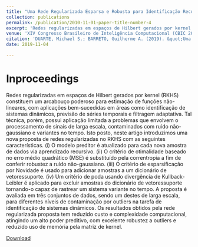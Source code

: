 ```yaml
---
title: "Uma Rede Regularizada Esparsa e Robusta para Identificação Recursiva de Sistemas Dinâmicos"
collection: publications
permalink: /publication/2010-11-01-paper-title-number-4
excerpt: 'Redes regularizadas em espaços de Hilbert gerados por kernel (RKHS) constituem um arcabouço poderoso para estimação de funções não-lineares, com aplicações bem-sucedidas em áreas como identificação de sistemas dinâmicos, previsão de séries temporais e filtragem adaptativa.'
venue: 'XIV Congresso Brasileiro de Inteligência Computacional (CBIC 2019)'
citation: 'DUARTE, Michael S.; BARRETO, Guilherme A. (2019). &quot;Uma Rede Regularizada Esparsa e Robusta para Identificação Recursiva de Sistemas Dinâmicos.&quot; <i>XIV Congresso Brasileiro de Inteligência Computacional (CBIC 2019)</i>.'
date: 2019-11-04

---
```

# Inproceedings

Redes regularizadas em espaços de Hilbert gerados
por kernel (RKHS) constituem um arcabouço poderoso para
estimação de funções não-lineares, com aplicações bem-sucedidas
em áreas como identificação de sistemas dinâmicos, previsão de
séries temporais e filtragem adaptativa. Tal técnica, porém, possui
aplicação limitada a problemas que envolvem o processamento
de sinais de larga escala, contaminados com ruído não-gaussiano
e variantes no tempo. Isto posto, neste artigo introduzimos uma
nova proposta de redes regularizadas no RKHS com as seguintes
características. (i) O modelo preditor é atualizado para cada
nova amostra de dados via aprendizado recursivo. (ii) O critério
de otimalidade baseado no erro médio quadrático (MSE) é
substituído pela correntropia a fim de conferir robustez a ruído
não-gaussiano. (iii) O critério de esparsificação por Novidade
é usado para adicionar amostras a um dicionário de vetoressuporte.
(iv) Um critério de poda usando divergência de Kullback-
Leibler é aplicado para excluir amostras do dicionário de vetoressuporte
tornando-o capaz de rastrear um sistema variante no
tempo. A proposta é avaliada em três conjuntos de dados, sendo
um destes de larga escala, para diferentes níveis de contaminação
por outliers na tarefa de identificação de sistemas dinâmicos. Os
resultados obtidos pela rede regularizada proposta tem reduzido
custo e complexidade computacional, atingindo um alto poder
preditivo, com excelente robustez a outliers e reduzido uso de
memória pela matriz de kernel.

[Download]()
